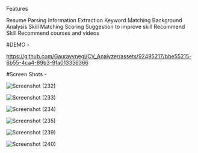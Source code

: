 Features

Resume Parsing
Information Extraction
Keyword Matching
Background Analysis
Skill Matching
Scoring
Suggestion to improve skill
Recommend Skill
Recommend courses and videos


#DEMO - 


https://github.com/Gauravvnegi/CV_Analyzer/assets/92495217/bbe55215-6b55-4ca4-89b3-9fa013356366


#Screen Shots - 

![Screenshot (232)](https://github.com/Gauravvnegi/CV_Analyzer/assets/92495217/58fb5a5e-51e8-4199-a32b-39db89818f7a)

![Screenshot (233)](https://github.com/Gauravvnegi/CV_Analyzer/assets/92495217/df9a2847-ce87-4185-85b9-0b160228665b)

![Screenshot (234)](https://github.com/Gauravvnegi/CV_Analyzer/assets/92495217/805ed991-637a-453f-9f86-210e98fb6bc1)

![Screenshot (235)](https://github.com/Gauravvnegi/CV_Analyzer/assets/92495217/d7a854e7-3680-491e-aeb6-fe1540c7ef3e)

![Screenshot (239)](https://github.com/Gauravvnegi/CV_Analyzer/assets/92495217/980fda1a-2e9e-4e09-b7b2-65cec8420a0c)

![Screenshot (240)](https://github.com/Gauravvnegi/CV_Analyzer/assets/92495217/1ffb9730-5568-4c27-8457-cbc4121e879e)


